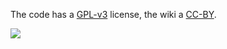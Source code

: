 The code has a [GPL-v3](http://www.gnu.org/licenses/gpl.html) license, 
the wiki a [CC-BY](http://creativecommons.org/licenses/by/3.0/).

![](https://cdn.rawgit.com/wiki/jo-pol/gedcom2sem/wiki-images/samples.png)
